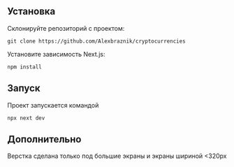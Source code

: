 ## Установка

Склонируйте репозиторий с проектом:

`git clone https://github.com/Alexbraznik/cryptocurrencies`

Установите зависимость Next.js:

`npm install`

## Запуск

Проект запускается командой

`npx next dev`

## Дополнительно

Верстка сделана только под большие экраны и экраны шириной <320px
